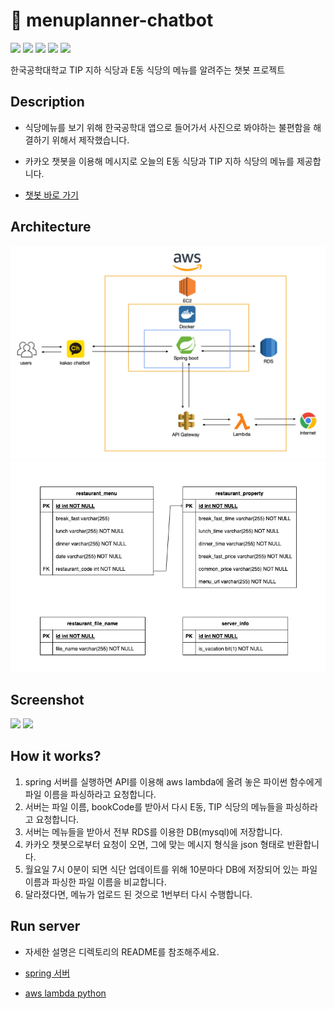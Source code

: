 # 🍚 menuplanner-chatbot
<p>
  <img src="https://img.shields.io/badge/Amazon AWS-232F3E?style=flat&logo=Amazon AWS&logoColor=white">
  <img src="https://img.shields.io/badge/Spring Boot-6DB33F?style=flat&logo=Spring Boot&logoColor=white">
  <img src="https://img.shields.io/badge/Python-3776AB?style=flat&logo=Python&logoColor=white">
  <img src="https://img.shields.io/badge/MySQL-4479A1?style=flat&logo=MySQL&logoColor=white">
  <img src="https://img.shields.io/badge/KaKaoTalk-FFCD00?style=flat&logo=KaKaoTalk&logoColor=white">
</p>

한국공학대학교 TIP 지하 식당과 E동 식당의 메뉴를 알려주는 챗봇 프로젝트

## Description
- 식당메뉴를 보기 위해 한국공학대 앱으로 들어가서 사진으로 봐야하는 불편함을 해결하기 위해서 제작했습니다.
- 카카오 챗봇을 이용해 메시지로 오늘의 E동 식당과 TIP 지하 식당의 메뉴를 제공합니다.

- [챗봇 바로 가기](https://pf.kakao.com/_hwWLb)

## Architecture

<img src="./images/architecture.png">
<img src="./images/database_architecture.png">

## Screenshot
<div>
  <img height=875 src="./images/tip.png">
  <img height=875 src="./images/eblock.png">
</div>

## How it works?

1. spring 서버를 실행하면 API를 이용해 aws lambda에 올려 놓은 파이썬 함수에게 파일 이름을 파싱하라고 요청합니다.
2. 서버는 파일 이름, bookCode를 받아서 다시 E동, TIP 식당의 메뉴들을 파싱하라고 요청합니다.
3. 서버는 메뉴들을 받아서 전부 RDS를 이용한 DB(mysql)에 저장합니다.
4. 카카오 챗봇으로부터 요청이 오면, 그에 맞는 메시지 형식을 json 형태로 반환합니다.
5. 월요일 7시 0분이 되면 식단 업데이트를 위해 10분마다 DB에 저장되어 있는 파일 이름과 파싱한 파일 이름을 비교합니다.
6. 달라졌다면, 메뉴가 업로드 된 것으로 1번부터 다시 수행합니다.

## Run server

- 자세한 설명은 디렉토리의 README를 참조해주세요.

- [spring 서버](https://github.com/somewheregreeny/menuplanner-chatbot/tree/main/menuplanner-chatbot-api)
- [aws lambda python](https://github.com/somewheregreeny/menuplanner-chatbot/tree/main/aws-rambda-python)
